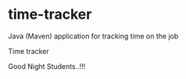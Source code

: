 # time-tracker
Java (Maven) application for tracking time on the job

Time tracker

Good Night Students..!!!
